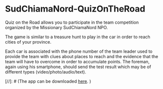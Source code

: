 # SudChiamaNord-QuizOnTheRoad

Quiz on the Road allows you to participate in the team competition organized by the Missionary SudChiamaNord NPO.

The game is similar to a treasure hunt to play in the car in order to reach cities of your province.

Each car is associated with the phone number of the team leader used to provide the team with clues about places to reach and the evidence that the team will have to overcome in order to accumulate points. The foreman, again using his smartphone, should send the test result which may be of different types (video/photo/audio/text).

[//]: # (The app can be downloaded [here](http://play.google.com/store/apps/details?id=nord.chiama.sud.caccia). )
